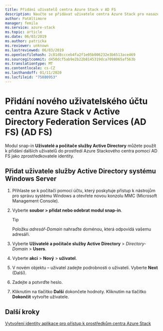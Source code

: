 ```yaml
---
title: Přidání uživatelů centra Azure Stack v AD FS
description: Naučte se přidávat uživatele centra Azure Stack pro nasazení Active Directory Federation Services (AD FS) (AD FS).
author: PatAltimore
manager: femila
ms.service: azure-stack
ms.topic: article
ms.date: 06/03/2019
ms.author: patricka
ms.reviewer: unknown
ms.lastreviewed: 06/03/2019
ms.openlocfilehash: 2c81d8ccceb4fa2f1e05b006232e3b6513ace469
ms.sourcegitcommit: d450dcf5ab9e2b22b8145319dca7098065af563b
ms.translationtype: MT
ms.contentlocale: cs-CZ
ms.lasthandoff: 01/11/2020
ms.locfileid: "75880953"
---
```

# <a name="add-a-new-azure-stack-hub-user-account-in-active-directory-federation-services-ad-fs"></a>Přidání nového uživatelského účtu centra Azure Stack v Active Directory Federation Services (AD FS) (AD FS)

Modul snap-in **Uživatelé a počítače služby Active Directory** můžete použít k přidání dalších uživatelů do prostředí Azure Stackového centra pomocí AD FS jako zprostředkovatele identity.

## <a name="add-windows-server-active-directory-users"></a>Přidat uživatele služby Active Directory systému Windows Server

1. Přihlaste se k počítači pomocí účtu, který poskytuje přístup k nástrojům pro správu systému Windows a otevřete novou konzolu MMC (Microsoft Management Console).
2. Vyberte **soubor > přidat nebo odebrat modul snap-in**.

   > [!TIP]
   > Položku *adresář-Domain* nahraďte doménou, která odpovídá vašemu adresáři. 

3. Vyberte **Uživatelé a počítače služby Active Directory** > *Directory-Domain* > **Users**.
4. Vyberte **akci** > **Nový** > **uživatel**.
5. V novém objektu – uživatel zadejte podrobnosti o uživateli. Vyberte **Next** (Další).
6. Zadejte a potvrďte heslo.
7. Kliknutím na tlačítko **Další** dokončete hodnoty. Kliknutím na tlačítko **Dokončit** vytvořte uživatele.


## <a name="next-steps"></a>Další kroky

[Vytvoření identity aplikace pro přístup k prostředkům centra Azure Stack](azure-stack-create-service-principals.md)